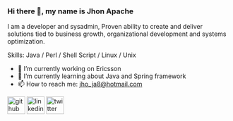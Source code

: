 ### Hi there 👋, my name is Jhon Apache
I am a developer and sysadmin, Proven ability to create and deliver solutions tied to business growth, organizational development and systems optimization.

Skills: Java /  Perl / Shell Script / Linux / Unix

- 🔭 I’m currently working on Ericsson 
- 🌱 I’m currently learning about Java and Spring framework 
- 📫 How to reach me: jho_ja8@hotmail.com 


[<img src='https://cdn.jsdelivr.net/npm/simple-icons@3.0.1/icons/github.svg' alt='github' height='40'>](https://github.com/jjapachehe)  [<img src='https://cdn.jsdelivr.net/npm/simple-icons@3.0.1/icons/linkedin.svg' alt='linkedin' height='40'>](https://www.linkedin.com/in/https://www.linkedin.com/in/jhon-jairo-apache-hernandez-aa233053//)  [<img src='https://cdn.jsdelivr.net/npm/simple-icons@3.0.1/icons/twitter.svg' alt='twitter' height='40'>](https://twitter.com/https://twitter.com/jjapache)  
